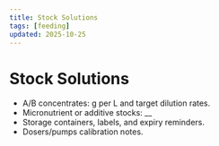 ```yaml
---
title: Stock Solutions
tags: [feeding]
updated: 2025-10-25
---
```

# Stock Solutions

- A/B concentrates: g per L and target dilution rates.  
- Micronutrient or additive stocks: __  
- Storage containers, labels, and expiry reminders.  
- Dosers/pumps calibration notes.
